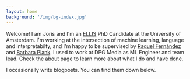 ```yaml
---
layout: home
background: '/img/bg-index.jpg'
---
```


Welcome! I am Joris and I'm an [ELLIS](https://ellis.eu/) PhD Candidate at the University of Amsterdam.
I'm working at the intersection of machine learning, language and interpretabilty, 
and I'm happy to be supervised by [Raquel Fernández](https://staff.fnwi.uva.nl/r.fernandezrovira/) 
and [Barbara Plank](https://bplank.github.io/). I used to work at DPG Media as ML Engineer and team lead.
Check the [about](about) page to learn more about what I do and have done.

I occasionally write blogposts. You can find them down below.
